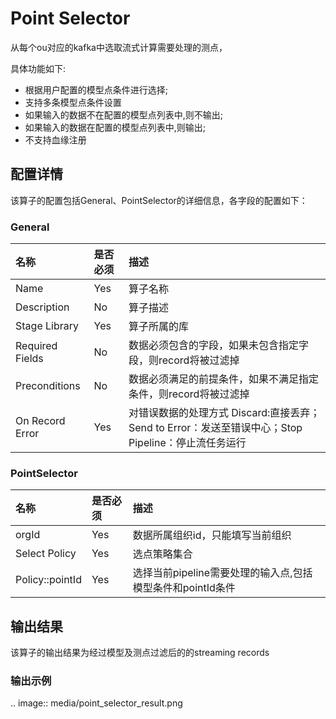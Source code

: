 # Point Selector

从每个ou对应的kafka中选取流式计算需要处理的测点，

具体功能如下:
- 根据用户配置的模型点条件进行选择;
- 支持多条模型点条件设置
- 如果输入的数据不在配置的模型点列表中,则不输出;
- 如果输入的数据在配置的模型点列表中,则输出;
- 不支持血缘注册


## 配置详情

该算子的配置包括General、PointSelector的详细信息，各字段的配置如下：

### General

| 名称            | 是否必须 | 描述                                                                                                 |
|:----------------|:---------|:-----------------------------------------------------------------------------------------------------|
| Name            | Yes      | 算子名称                                                                                             |
| Description     | No       | 算子描述                                                                                             |
| Stage Library   | Yes      | 算子所属的库                                                                                         |
| Required Fields | No       | 数据必须包含的字段，如果未包含指定字段，则record将被过滤掉                                           |
| Preconditions   | No       | 数据必须满足的前提条件，如果不满足指定条件，则record将被过滤掉                                       |
| On Record Error | Yes      | 对错误数据的处理方式  Discard:直接丢弃；Send to Error：发送至错误中心；Stop Pipeline：停止流任务运行 |

### PointSelector

| 名称            | 是否必须 | 描述                                                       |
|:----------------|:---------|:-----------------------------------------------------------|
| orgId           | Yes      | 数据所属组织id，只能填写当前组织                           |
| Select Policy   | Yes      | 选点策略集合                                               |
| Policy::pointId | Yes      | 选择当前pipeline需要处理的输入点,包括模型条件和pointId条件 |


## 输出结果

该算子的输出结果为经过模型及测点过滤后的的streaming records


### 输出示例

.. image:: media/point_selector_result.png

<!--end-->
